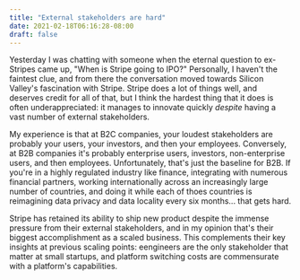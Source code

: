 ```yaml
---
title: "External stakeholders are hard"
date: 2021-02-18T06:16:28-08:00
draft: false
---
```


Yesterday I was chatting with someone when the eternal question to ex-Stripes came up,
"When is Stripe going to IPO?" Personally, I haven't the faintest clue, and from there
the conversation moved towards Silicon Valley's fascination with Stripe.
Stripe does a lot of things well, and deserves credit for all of that, but
I think the hardest thing that it does is often underappreciated:
it manages to innovate quickly _despite_ having a vast number of external stakeholders.

My experience is that at B2C companies,
your loudest stakeholders are probably your users, your investors, and then your employees.
Conversely, at B2B companies it's probably enterprise users, investors, non-enterprise users,
and then employees.
Unfortunately, that's just the baseline for B2B. If you're in a highly regulated industry like finance,
integrating with numerous financial partners,
working internationally across an increasingly large number of countries,
and doing it while each of thoes countries is reimagining data privacy and data locality every six months...
that gets hard.

Stripe has retained its ability to ship new product despite the immense pressure from
their external stakeholders, and in my opinion that's their biggest accomplishment
as a scaled business. This complements their key insights at previous scaling points:
eengineers are the only stakeholder that matter at small startups, and
platform switching costs are commensurate with a platform's capabilities.


